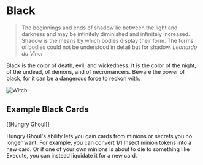 # Black

> The beginnings and ends of shadow lie between the light and darkness and may be infinitely diminished and infinitely increased. Shadow is the means by which bodies display their form. The forms of bodies could not be understood in detail but for shadow.
> <cite>Leonardo da Vinci</cite>

Black is the color of death, evil, and wickedness. It is the color of the night, of the undead, of demons, and of necromancers. Beware the power of black, for it can be a dangerous force to reckon with.

![Witch](https://s3.amazonaws.com/assets1.orbsccg.com/prod/cards/art/24X.jpg)

## Example Black Cards

[[Hungry Ghoul]]

Hungry Ghoul's ability lets you gain cards from minions or secrets you no longer want. For example, you can convert 1/1 Insect minion tokens into a new card. Or if one of your own minions is about to die to something like Execute, you can instead liquidate it for a new card.
